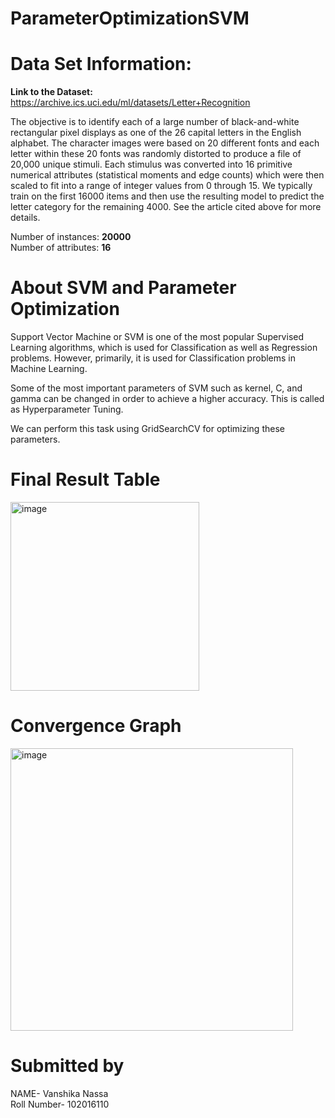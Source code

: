 # ParameterOptimizationSVM <br/>
# Data Set Information:<br/>

**Link to the Dataset:** https://archive.ics.uci.edu/ml/datasets/Letter+Recognition

The objective is to identify each of a large number of black-and-white rectangular pixel displays as one of the 26 capital letters in the English alphabet. The character images were based on 20 different fonts and each letter within these 20 fonts was randomly distorted to produce a file of 20,000 unique stimuli. Each stimulus was converted into 16 primitive numerical attributes (statistical moments and edge counts) which were then scaled to fit into a range of integer values from 0 through 15. We typically train on the first 16000 items and then use the resulting model to predict the letter category for the remaining 4000. See the article cited above for more details.<br/>

Number of instances: **20000**<br/>
Number of attributes: **16**<br/>

# About SVM and Parameter Optimization <br/>
Support Vector Machine or SVM is one of the most popular Supervised Learning algorithms, which is used for Classification as well as Regression problems. However, primarily, it is used for Classification problems in Machine Learning.

Some of the most important parameters of SVM such as kernel, C, and gamma can be changed in order to achieve a higher accuracy. This is called as Hyperparameter Tuning.

We can perform this task using GridSearchCV for optimizing these parameters.

# Final Result Table <br/>
<img width="302" alt="image" src="https://user-images.githubusercontent.com/131297665/233215888-3e68c732-6939-430e-bf9b-5ec727efd92e.png">


# Convergence Graph <br/>
<img width="452" alt="image" src="https://user-images.githubusercontent.com/131297665/233215979-dbe38d7b-d14a-44ce-a5d8-834d39c031d4.png">


# Submitted by <br/>
NAME- Vanshika Nassa<br/>
Roll Number- 102016110
